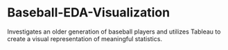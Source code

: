 # Baseball-EDA-Visualization
Investigates an older generation of baseball players and utilizes Tableau to create a visual representation of meaningful statistics.
